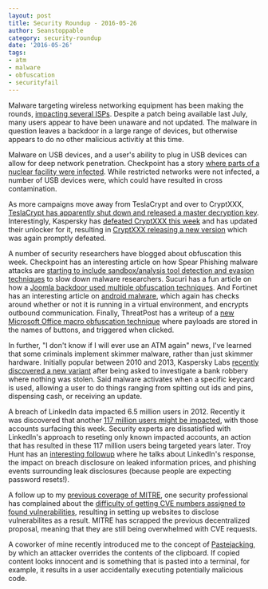 ```yaml
---
layout: post
title: Security Roundup - 2016-05-26
author: Seanstoppable
category: security-roundup
date: '2016-05-26'
tags:
- atm
- malware
- obfuscation
- securityfail
---
```


Malware targeting wireless networking equipment has been making the rounds, 
[impacting several ISPs](http://bit.ly/1U4O1tG). Despite a patch being 
available last July, many users appear to have been unaware and not updated. 
The malware in question leaves a backdoor in a large range of devices, but 
otherwise appears to do no other malicious activitiy at this time.

Malware on USB devices, and a user's ability to plug in USB devices can allow 
for deep network penetration. Checkpoint has a story [where parts of a nuclear 
  facility were infected](http://bit.ly/1VgURRT). While restricted networks 
  were not infected, a number of USB devices were, which could have resulted in 
  cross contamination. 

As more campaigns move away from TeslaCrypt and over to CryptXXX, 
[TeslaCrypt has apparently shut down and released a master decryption 
key](http://bit.ly/1U2dnbA). 
Interestingly, Kaspersky has [defeated CryptXXX this 
week](http://bit.ly/1RdVDrX) 
and has updated their unlocker for it, resulting in [CryptXXX releasing a new 
version](http://bit.ly/25mdNVL) which was again promptly defeated.

A number of security researchers have blogged about obfuscation this week. 
Checkpoint has an interesting article on how Spear Phishing malware attacks are 
[starting to include sandbox/analysis tool detection and evasion 
techniques](http://bit.ly/1TkcssY) 
to slow down malware researchers. Sucuri has a fun article on how a [Joomla 
backdoor used multiple obfuscation techniques](http://bit.ly/1TkeRni). 
And Fortinet has an interesting article on [android 
malware](http://bit.ly/25dYuOR), 
which again has checks around whether or not it is running in a virtual 
environment, and encrypts outbound communication. Finally, ThreatPost has a 
writeup of a [new Microsoft Office macro obfuscation 
technique](http://bit.ly/1Xq6ohW) 
where payloads are stored in the names of buttons, and triggered when clicked.

In further, "I don't know if I will ever use an ATM again" news, I've learned 
that some criminals implement skimmer malware, rather than just skimmer 
hardware. Initially popular between 2010 and 2013, Kaspersky Labs [recently 
discovered a new variant](http://bit.ly/1OLiI5L) 
after being asked to investigate a bank robbery where nothing was stolen. Said 
malware activates when a specific keycard is used, allowing a user to do things 
ranging from spitting out ids and pins, dispensing cash, or receiving an update.

A breach of LinkedIn data impacted 6.5 million users in 2012. Recently it was 
discovered that another [117 million users might be 
impacted](http://bit.ly/1svwDrD), with those accounts surfacing this week. 
Security experts are dissatisfied with LinkedIn's approach to reseting only 
known impacted accounts, an action that has resulted in these 117 million users 
being targeted years later. Troy Hunt has an [interesting 
followup](http://bit.ly/1RrpjC7) 
where he talks about LinkedIn's response, the impact on breach disclosure on 
leaked information prices, and phishing events surrounding leak disclosures 
(because people are expecting password resets!).

A follow up to my [previous coverage of 
MITRE](https://seanstoppable.github.io/2016/04/07/security-roundup-2016-04-07), 
one security professional has complained about the [difficulty of getting CVE 
numbers assigned to found vulnerabilities](http://bit.ly/1U8H5eX), 
resulting in setting up websites to disclose vulnerabilites as a result. MITRE 
has scrapped the previous decentralized proposal, meaning that they are still 
being overwhelmed with CVE requests.

A coworker of mine recently introduced me to the concept of 
[Pastejacking](http://bit.ly/1TX05NH), 
by which an attacker overrides the contents of the clipboard. If copied content 
looks innocent and is something that is pasted into a terminal, for example, it 
results in a user accidentally executing potentially malicious code.
